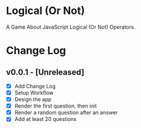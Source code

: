 # Logical (Or Not)

A Game About JavaScript Logical (Or Not) Operators.

# Change Log

## v0.0.1 - [Unreleased]

* [x] Add Change Log
* [x] Setup Workflow
* [x] Design the app
* [x] Render the first question, then init
* [x] Render a random question after an answer
* [x] Add at least 20 questions
